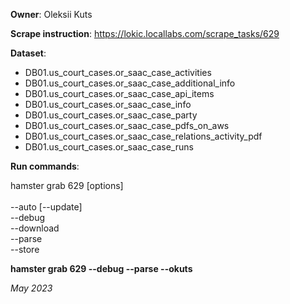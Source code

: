 **Owner**: Oleksii Kuts

**Scrape instruction**: https://lokic.locallabs.com/scrape_tasks/629

**Dataset**:

- DB01.us_court_cases.or_saac_case_activities
- DB01.us_court_cases.or_saac_case_additional_info
- DB01.us_court_cases.or_saac_case_api_items
- DB01.us_court_cases.or_saac_case_info
- DB01.us_court_cases.or_saac_case_party
- DB01.us_court_cases.or_saac_case_pdfs_on_aws
- DB01.us_court_cases.or_saac_case_relations_activity_pdf
- DB01.us_court_cases.or_saac_case_runs

**Run commands**:

hamster grab 629 [options]
<br><br>--auto [--update]
<br>--debug
<br>--download
<br>--parse
<br>--store


**hamster grab 629 --debug --parse --okuts**

_May 2023_
